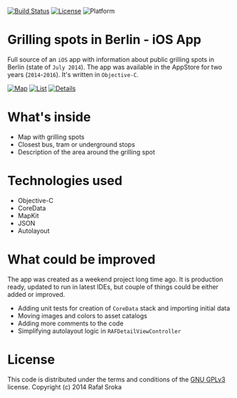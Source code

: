 
[![Build Status](https://travis-ci.org/r3econ/BBQ-iOS.svg?branch=master)](https://travis-ci.org/r3econ/BBQ-iOS)
[![License](https://img.shields.io/badge/license-GNU%20GPLv3-brightgreen.svg)](https://www.gnu.org/licenses/gpl-3.0.en.html)
![Platform](https://img.shields.io/badge/platform-ios-lightgrey.svg)

# Grilling spots in Berlin - iOS App

Full source of an `iOS` app with information about public grilling spots in Berlin (state of `July 2014`). The app was available in the AppStore for two years (`2014`-`2016`). It's written in `Objective-C`.

[![Map](https://i.imgur.com/FQpHxXxm.png)](https://i.imgur.com/FQpHxXxm.png)
[![List](https://i.imgur.com/6CoCAcHm.png)](https://i.imgur.com/6CoCAcHm.png)
[![Details](https://i.imgur.com/6CoCAcHm.png)](https://i.imgur.com/dIZhwTlm.png)

# What's inside
- Map with grilling spots
- Closest bus, tram or underground stops
- Description of the area around the grilling spot

# Technologies used
- Objective-C
- CoreData
- MapKit
- JSON
- Autolayout

# What could be improved
The app was created as a weekend project long time ago. It is production ready, updated to run in latest IDEs, but couple of things could be either added or improved.
- Adding unit tests for creation of `CoreData` stack and importing initial data
- Moving images and colors to asset catalogs
- Adding more comments to the code
- Simplifying autolayout logic in `RAFDetailViewController`

# License
This code is distributed under the terms and conditions of the [GNU GPLv3](https://choosealicense.com/licenses/gpl-3.0/) license.
Copyright (c) 2014 Rafał Sroka